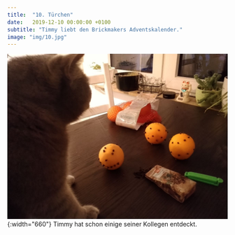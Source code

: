 ```yaml
---
title:  "10. Türchen"
date:   2019-12-10 00:00:00 +0100
subtitle: "Timmy liebt den Brickmakers Adventskalender."
image: "img/10.jpg"
---
```


![Timmy](../img/10.jpg){:width="660"}
Timmy hat schon einige seiner Kollegen entdeckt.